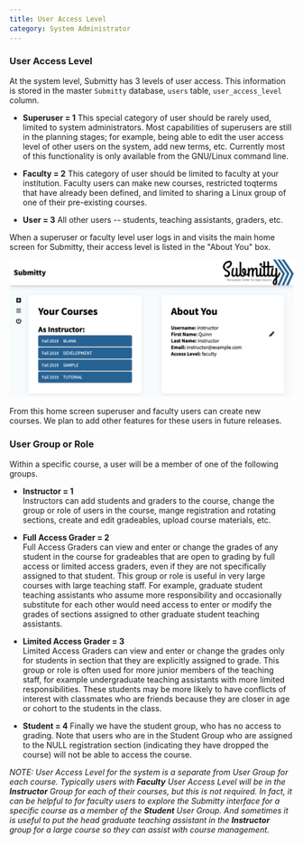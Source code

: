 ```yaml
---
title: User Access Level
category: System Administrator
---
```



### User Access Level

At the system level, Submitty has 3 levels of user access.  This
information is stored in the master `Submitty` database, `users`
table, `user_access_level` column.

* **Superuser = 1**
    This special category of user should be rarely
    used, limited to system administrators.  Most capabilities of
    superusers are still in the planning stages; for example, being
    able to edit the user access level of other users on the system,
    add new terms, etc.  Currently most of this functionality is only
    available from the GNU/Linux command line.

* **Faculty = 2**
    This category of user should be limited to faculty
    at your institution.  Faculty users can make new courses,
    restricted toqterms that have already been defined, and
    limited to sharing a Linux group of one of their pre-existing
    courses.

* **User = 3**
    All other users -- students, teaching assistants,
    graders, etc.

When a superuser or faculty level user logs in and visits the main
home screen for Submitty, their access level is listed in the "About
You" box.

![](/images/access_level.png)

From this home screen superuser and faculty users can create new
courses.  We plan to add other features for these users in future
releases.


### User Group or Role

Within a specific course, a user will be a member of one of the
following groups.

* **Instructor = 1**  
    Instructors can add students and graders to the
    course, change the group or role of users in the course, mange 
    registration and rotating sections, create and edit gradeables,
    upload course materials, etc.

* **Full Access Grader = 2**  
    Full Access Graders can view and enter or change the grades of any
    student in the course for gradeables that are open to grading by
    full access or limited access graders, even if they are not
    specifically assigned to that student.  This group or role is
    useful in very large courses with large teaching staff.  For
    example, graduate student teaching assistants who assume more
    responsibility and occasionally substitute for each other would
    need access to enter or modify the grades of sections assigned to
    other graduate student teaching assistants.

* **Limited Access Grader = 3**  
    Limited Access Graders can view and enter or change the grades
    only for students in section that they are explicitly assigned to
    grade.  This group or role is often used for more junior members
    of the teaching staff, for example undergraduate teaching
    assistants with more limited responsibilities.  These students may
    be more likely to have conflicts of interest with classmates who are friends
    because they are closer in age or cohort to the students in the
    class. 

* **Student = 4**
    Finally we have the student group, who has no access to grading.
    Note that users who are in the Student Group who are assigned to the NULL
    registration section (indicating they have dropped the course)
    will not be able to access the course.


_NOTE: User Access Level for the system is a separate from User Group
for each course.  Typically users with **Faculty** User Access Level
will be in the **Instructor** Group for each of their courses, but
this is not required.  In fact, it can be helpful to for faculty users
to explore the Submitty interface for a specific course as a member of
the **Student** User Group.  And sometimes it is useful to put the
head graduate teaching assistant in the **Instructor** group for a
large course so they can assist with course management._